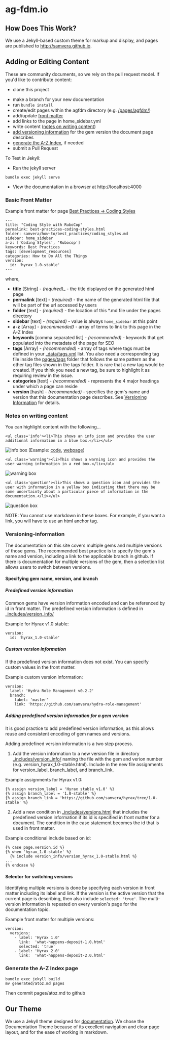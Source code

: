 # ag-fdm.io

<!--
[![Build Status](https://travis-ci.org/samvera/samvera.github.io.svg?branch=master)](https://travis-ci.org/samvera/samvera.github.io)

-->

## How Does This Work?

We use a Jekyll-based custom theme for markup and display, and pages are published to http://samvera.github.io.

## Adding or Editing Content

These are community documents, so we rely on the pull request model. If you'd like to contribute content:

- clone this project 
<!--
(link on [samvera/samvera.github.io](http://samvera.github.io)) 
-->
- make a branch for your new documentation
- run `bundle install`
- create/edit pages within the agfdm directory (e.g. [/pages/agfdm/](https://git.it-services.ruhr-uni-bochum.de/frenzjb5/ag-fdm.io/tree/master/pages/agfdm))
- add/update [front matter](#basic-front-matter)
- add links to the page in home_sidebar.yml
- write content ([notes on writing content](#notes-on-writing-content))
- [add versioning information](#versioning-information) for the gem version the document page describes
- [generate the A-Z Index](#generate-the-a-z-index-page), if needed
- submit a Pull Request

To Test in Jekyll:

* Run the jekyll server

```
bundle exec jekyll serve
```

* View the documentation in a browser at http://localhost:4000

### Basic Front Matter

Example front matter for page [Best Practices -> Coding Styles](https://raw.githubusercontent.com/samvera/samvera.github.io/master/pages/samvera/developer_resources/best_practices/coding_style.md)
```
---
title: "Coding Style with RuboCop"
permalink: best-practices-coding-styles.html
folder: samvera/how-to/best_practices/coding_styles.md
sidebar: home_sidebar
a-z: ['Coding Styles', 'Rubocop']
keywords: Best Practices
tags: [development_resources]
categories: How to Do All the Things
version:
  id: 'hyrax_1.0-stable'
---
```
where,
* **title** [String] - _(required)__ - the title displayed on the generated html page
* **permalink** [text] - _(required)_ - the name of the generated html file that will be part of the url accessed by users
* **folder** [text] - _(required)_ - the location of this *.md file under the pages directory
* **sidebar** [text] - _(required)_ - value is always `home_sidebar` at this point
* **a-z** [Array<Strings>] - _(recommended)_ - array of terms to link to this page in the A-Z Index
* **keywords** [comma separated list] - _(recommended)_ - keywords that get populated into the metadata of the page for SEO
* **tags** [Array<text>] - _(recommended)_ - array of tags where tags must be defined in your [_data/tags.yml](https://github.com/samvera/samvera.github.io/tree/master/_data/tags.yml) list. You also need a corresponding tag file inside the [pages/tags](https://github.com/samvera/samvera.github.io/tree/master/pages/tags) folder that follows the same pattern as the other tag files shown in the tags folder.  It is rare that a new tag would be created.  If you think you need a new tag, be sure to highlight it as requiring review in the issue.
* **categories** [text] - _(recommended)_ - represents the 4 major headings under which a page can reside
* **version** [hash] - _(recommended)_ - specifies the gem's name and version that this documentation page describes.  See [Versioning Information](#versioning-information) for details.

### Notes on writing content

You can highlight content with the following...

```
<ul class='info'><li>This shows an info icon and provides the user additional information in a blue box.</li></ul>
```
![info box](https://github.com/samvera/samvera.github.io/tree/master/assets/images/readme_documentation/info_box.jpg "Info Box")
(Example: [code](https://raw.githubusercontent.com/samvera/samvera.github.io/master/pages/hydra/developer_resources/customize_metadata/hyrax_1.0/generate-work-type.md), [webpage](http://samvera.github.io/customize-metadata-generate-work-type.html))

```
<ul class='warning'><li>This shows a warning icon and provides the user warning information in a red box.</li></ul>
```
![warning box](https://github.com/samvera/samvera.github.io/tree/master/assets/images/readme_documentation/warning_box.jpg "Warning Box")

```
<ul class='question'><li>This shows a question icon and provides the user with information in a yellow box indicating that there may be some uncertainty about a particular piece of information in the documentation.</li></ul>
```
![question box](https://github.com/samvera/samvera.github.io/tree/master/assets/images/readme_documentation/question_box.jpg "Question Box")


NOTE: You cannot use markdown in these boxes.  For example, if you want a link, you will have to use an html anchor tag.

### Versioning-information

The documentation on this site covers multiple gems and multiple versions of those gems.  The recommended best practice is to specify the gem's name and version, including a link to the applicable branch in github.  If there is documentation for multiple versions of the gem, then a selection list allows users to switch between versions.

#### Specifying gem name, version, and branch

##### Predefined version information

Common gems have version information encoded and can be referenced by id in front matter.  The predefined version information is defined in [_includes/version_info/](https://github.com/samvera/samvera.github.io/tree/master/_includes/version_info)

Example for Hyrax v1.0 stable:
```
version:
  id: 'hyrax_1.0-stable'
```

##### Custom version information

If the predefined version information does not exist.  You can specify custom values in the front matter.

Example custom version information:
```
version:
  label: 'Hydra Role Management v0.2.2'
  branch:
    label: 'master'
    link: 'https://github.com/samvera/hydra-role-management'
```

##### Adding predefined version information for a gem version

It is good practice to add predefined version information, as this allows reuse and consistent encoding of gem names and versions.  

Adding predefined version information is a two step process.

1. Add the version information to a new version file in directory [_includes/version_info/](https://github.com/samvera/samvera.github.io/tree/master/_includes/version_info) naming the file with the gem and verion number (e.g. version_hyrax_1.0-stable.html).  Include in the new file assignments for version_label, branch_label, and branch_link.

Example assignments for Hyrax v1.0:
```
{% assign version_label = 'Hyrax stable v1.0' %}
{% assign branch_label = '1.0-stable' %}
{% assign branch_link = 'https://github.com/samvera/hyrax/tree/1-0-stable' %}
```

2. Add a new condition in [_includes/versions.html](https://github.com/samvera/samvera.github.io/tree/master/_includes/versions.html) that includes the predefined version information if its id is specified in front matter for a document.  The condition in the case statement becomes the id that is used in front matter.

Example conditional include based on id:
```
{% case page.version.id %}
{% when 'hyrax_1.0-stable' %}
  {% include version_info/version_hyrax_1.0-stable.html %}
...
{% endcase %}
```

#### Selector for switching versions

Identifying multiple versions is done by specifying each version in front matter including its label and link.  If the version is the active version that the current page is describing, then also include `selected: 'true'`.  The multi-version information is repeated on every version's page for the documentation topic.

Example front matter for multiple versions:
```
version:
  versions:  
    - label: 'Hyrax 1.0'
      link:  'what-happens-deposit-1.0.html'
      selected: 'true'
    - label: 'Hyrax 2.0'
      link:  'what-happens-deposit-2.0.html'  
```

### Generate the A-Z Index page

```
bundle exec jekyll build
mv generated/atoz.md pages
```
Then commit pages/atoz.md to github

## Our Theme

We use a Jekyll theme designed for [documentation](https://github.com/tomjohnson1492/documentation-theme-jekyll). We chose the Documentation Theme because of its excellent navigation and clear page layout, and for the ease of working in markdown.
